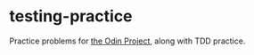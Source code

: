 # testing-practice
Practice problems for [the Odin Project](https://www.theodinproject.com/lessons/node-path-javascript-testing-practice), along with TDD practice.
